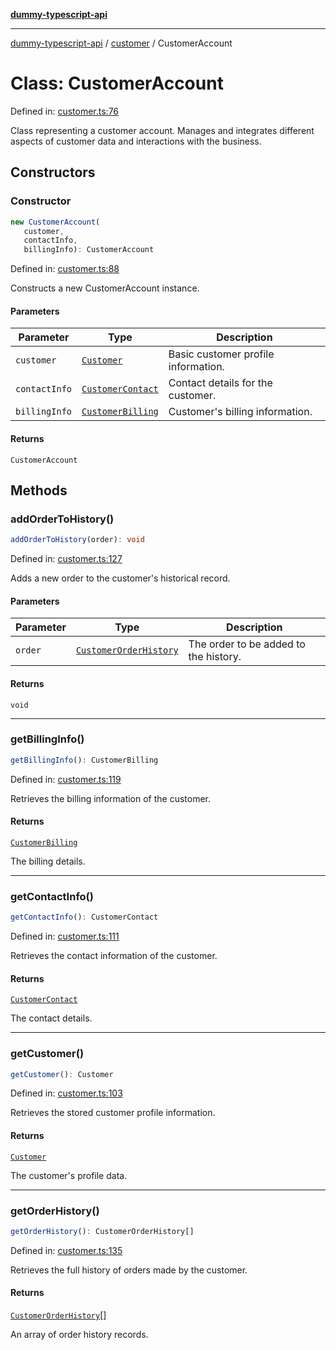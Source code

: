 [**dummy-typescript-api**](../../README.md)

***

[dummy-typescript-api](../../README.md) / [customer](../README.md) / CustomerAccount

# Class: CustomerAccount

Defined in: [customer.ts:76](https://github.com/typedoc2md/dummy-typescript-api/blob/main/src/customer.ts#L76)

Class representing a customer account.
Manages and integrates different aspects of customer data and interactions with the business.

## Constructors

### Constructor

```ts
new CustomerAccount(
   customer, 
   contactInfo, 
   billingInfo): CustomerAccount
```

Defined in: [customer.ts:88](https://github.com/typedoc2md/dummy-typescript-api/blob/main/src/customer.ts#L88)

Constructs a new CustomerAccount instance.

#### Parameters

| Parameter | Type | Description |
| ------ | ------ | ------ |
| `customer` | [`Customer`](../interfaces/Customer.md) | Basic customer profile information. |
| `contactInfo` | [`CustomerContact`](../interfaces/CustomerContact.md) | Contact details for the customer. |
| `billingInfo` | [`CustomerBilling`](../interfaces/CustomerBilling.md) | Customer's billing information. |

#### Returns

`CustomerAccount`

## Methods

### addOrderToHistory()

```ts
addOrderToHistory(order): void
```

Defined in: [customer.ts:127](https://github.com/typedoc2md/dummy-typescript-api/blob/main/src/customer.ts#L127)

Adds a new order to the customer's historical record.

#### Parameters

| Parameter | Type | Description |
| ------ | ------ | ------ |
| `order` | [`CustomerOrderHistory`](../interfaces/CustomerOrderHistory.md) | The order to be added to the history. |

#### Returns

`void`

***

### getBillingInfo()

```ts
getBillingInfo(): CustomerBilling
```

Defined in: [customer.ts:119](https://github.com/typedoc2md/dummy-typescript-api/blob/main/src/customer.ts#L119)

Retrieves the billing information of the customer.

#### Returns

[`CustomerBilling`](../interfaces/CustomerBilling.md)

The billing details.

***

### getContactInfo()

```ts
getContactInfo(): CustomerContact
```

Defined in: [customer.ts:111](https://github.com/typedoc2md/dummy-typescript-api/blob/main/src/customer.ts#L111)

Retrieves the contact information of the customer.

#### Returns

[`CustomerContact`](../interfaces/CustomerContact.md)

The contact details.

***

### getCustomer()

```ts
getCustomer(): Customer
```

Defined in: [customer.ts:103](https://github.com/typedoc2md/dummy-typescript-api/blob/main/src/customer.ts#L103)

Retrieves the stored customer profile information.

#### Returns

[`Customer`](../interfaces/Customer.md)

The customer's profile data.

***

### getOrderHistory()

```ts
getOrderHistory(): CustomerOrderHistory[]
```

Defined in: [customer.ts:135](https://github.com/typedoc2md/dummy-typescript-api/blob/main/src/customer.ts#L135)

Retrieves the full history of orders made by the customer.

#### Returns

[`CustomerOrderHistory`](../interfaces/CustomerOrderHistory.md)[]

An array of order history records.
